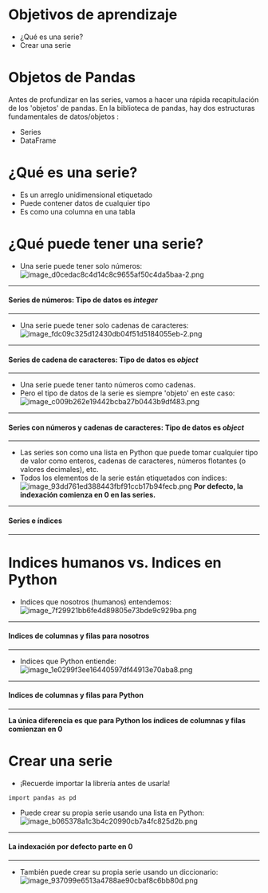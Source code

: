 # Objetivos de aprendizaje
* ¿Qué es una serie?
* Crear una serie
# Objetos de Pandas
Antes de profundizar en las series, vamos a hacer una rápida recapitulación de los 'objetos' de pandas. En la biblioteca de pandas, hay dos estructuras fundamentales de datos/objetos :
* Series
* DataFrame

# ¿Qué es una serie?
* Es un arreglo unidimensional etiquetado 
* Puede contener datos de cualquier tipo
* Es como una columna en una tabla

# ¿Qué puede tener una serie?
* Una serie puede tener solo números:
![image_d0cedac8c4d14c8c9655af50c4da5baa-2.png](https://dphi-live.s3.amazonaws.com/media_uploads/image_d0cedac8c4d14c8c9655af50c4da5baa-2_a0072d7870bc490dafc65f70438e1b48.png)
---
#### Series de números: Tipo de datos es *integer*
---

* Una serie puede tener solo cadenas de caracteres:
![image_fdc09c325d12430db04f51d5184055eb-2.png](https://dphi-live.s3.amazonaws.com/media_uploads/image_fdc09c325d12430db04f51d5184055eb-2_f7bdd616c4f248f49c9dd48e8e8dc684.png)
---
#### Series de cadena de caracteres: Tipo de datos es *object*
---

* Una serie puede tener tanto números como cadenas.
* Pero el tipo de datos de la serie es siempre 'objeto' en este caso:
![image_c009b262e19442bcba27b0443b9df483.png](https://dphi-live.s3.amazonaws.com/media_uploads/image_c009b262e19442bcba27b0443b9df483_f94eb32b05d146b9bd6e1be6e1615299.png)
---
#### Series con números y cadenas de caracteres: Tipo de datos es *object*
---

* Las series son como una lista en Python que puede tomar cualquier tipo de valor como enteros, cadenas de caracteres, números flotantes (o valores decimales), etc.
* Todos los elementos de la serie están etiquetados con índices:
![image_93dd761ed388443fbf91ccb17b94fecb.png](https://dphi-live.s3.amazonaws.com/media_uploads/image_93dd761ed388443fbf91ccb17b94fecb_df795cf1666e4c08bf9aeda560e4c2ba.png)
**Por defecto, la indexación comienza en 0 en las series.**
---
#### Series e índices
---


# Indices humanos vs. Indices en Python
* Indices que nosotros (humanos) entendemos:
![image_7f29921bb6fe4d89805e73bde9c929ba.png](https://dphi-live.s3.amazonaws.com/media_uploads/image_7f29921bb6fe4d89805e73bde9c929ba_c90aa3b8e3b7433faab91db5a23a3175.png)
---
#### Indices de columnas y filas para nosotros
---
* Indices que Python entiende:
![image_1e0299f3ee16440597df44913e70aba8.png](https://dphi-live.s3.amazonaws.com/media_uploads/image_1e0299f3ee16440597df44913e70aba8_7f22742e0ee64f86879aa52c9830efeb.png)
---
#### Indices de columnas y filas para Python
---

**La única diferencia es que para Python los índices de columnas y filas comienzan en 0**

# Crear una serie
* ¡Recuerde importar la librería antes de usarla!

```
import pandas as pd
```

* Puede crear su propia serie usando una lista en Python:
![image_b065378a1c3b4c20990cb7a4fc825d2b.png](https://dphi-live.s3.amazonaws.com/media_uploads/image_b065378a1c3b4c20990cb7a4fc825d2b_6c2ad3bb843a4da4bc69f09b4b2fad28.png)
---
#### La indexación por defecto parte en 0
---

* También puede crear su propia serie usando un diccionario: 
![image_937099e6513a4788ae90cbaf8c6bb80d.png](https://dphi-live.s3.amazonaws.com/media_uploads/image_937099e6513a4788ae90cbaf8c6bb80d_cc3f49ca79fa4a68b6a0b9d1bb1d65da.png)
